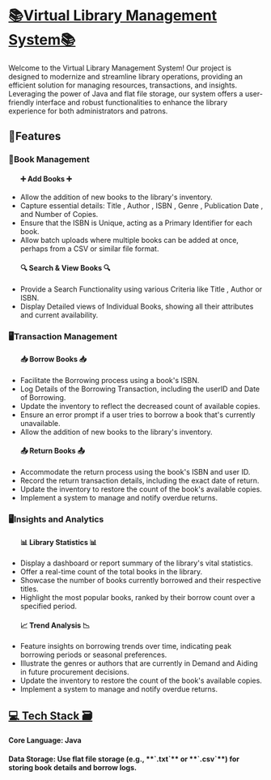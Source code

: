 <h1><u><b><centre>📚Virtual Library Management System📚</centre></b></u><br></h1>
Welcome to the Virtual Library Management System! Our project is designed to modernize and streamline library operations, providing an efficient solution for managing resources, transactions, and insights. Leveraging the power of Java and flat file storage, our system offers a user-friendly interface and robust functionalities to enhance the library experience for both administrators and patrons.<br>
<h2>🎁Features</h2>
<h3>📕Book Management</h3>
<ul>
  <h4>➕ Add Books ➕</h4>
  <li>Allow the addition of new books to the library's inventory.</li>
  <li>Capture essential details: Title , Author , ISBN , Genre , Publication Date , and Number of Copies.</li>
  <li>Ensure that the ISBN is Unique, acting as a Primary Identifier for each book.</li>
  <li>Allow batch uploads where multiple books can be added at once, perhaps from a CSV or similar file format.</li>

  <h4>🔍 Search & View Books 🔍</h4>
  <li>Provide a Search Functionality using various Criteria like Title , Author or ISBN.</li>
  <li>Display Detailed views of Individual Books, showing all their attributes and current availability.</li>
</ul>

<h3>🖥Transaction Management</h3>
<ul>
  <h4>📥 Borrow Books 📥</h4>
  <li>Facilitate the Borrowing process using a book's ISBN.</li>
  <li>Log Details of the Borrowing Transaction, including the userID and Date of Borrowing.</li>
  <li>Update the inventory to reflect the decreased count of available copies.</li>
  <li>Ensure an error prompt if a user tries to borrow a book that's currently unavailable.</li>
  <li>Allow the addition of new books to the library's inventory.</li>

  <h4>📤 Return Books 📤</h4>
  <li>Accommodate the return process using the book's ISBN and user ID.</li>
  <li>Record the return transaction details, including the exact date of return.</li>
  <li>Update the inventory to restore the count of the book's available copies.</li>
  <li>Implement a system to manage and notify overdue returns.</li>
</ul>

<h3>🖥Insights and Analytics</h3>
<ul>
  <h4>📊 Library Statistics 📊</h4>
  <li>Display a dashboard or report summary of the library's vital statistics.</li>
  <li>Offer a real-time count of the total books in the library.</li>
  <li>Showcase the number of books currently borrowed and their respective titles.</li>
  <li>Highlight the most popular books, ranked by their borrow count over a specified period.</li>

  <h4>📈 Trend Analysis 📉</h4>
  <li>Feature insights on borrowing trends over time, indicating peak borrowing periods or seasonal preferences.</li>
  <li>Illustrate the genres or authors that are currently in Demand and Aiding in future procurement decisions.</li>
  <li>Update the inventory to restore the count of the book's available copies.</li>
  <li>Implement a system to manage and notify overdue returns.</li>
</ul>

<h2><u>💻 Tech Stack 🗃</u></h2>
  <h4>Core Language: Java</h4>
  <h4>Data Storage: Use flat file storage (e.g., **`.txt`** or **`.csv`**) for storing book details and borrow logs.<h4>
